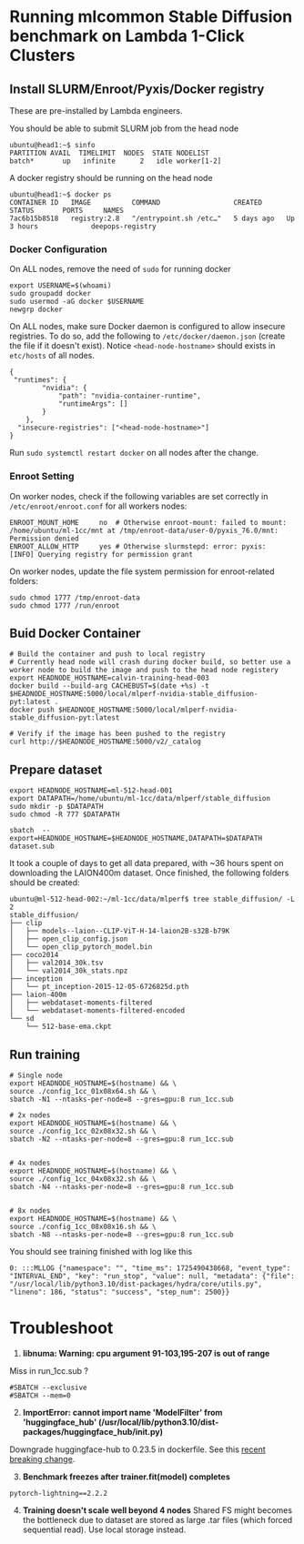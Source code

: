 # Running mlcommon Stable Diffusion benchmark on Lambda 1-Click Clusters

## Install SLURM/Enroot/Pyxis/Docker registry
These are pre-installed by Lambda engineers. 

You should be able to submit SLURM job from the head node
```
ubuntu@head1:~$ sinfo
PARTITION AVAIL  TIMELIMIT  NODES  STATE NODELIST
batch*       up   infinite      2   idle worker[1-2]
```

A docker registry should be running on the head node
```
ubuntu@head1:~$ docker ps
CONTAINER ID   IMAGE          COMMAND                  CREATED      STATUS       PORTS     NAMES
7ac6b15b8518   registry:2.8   "/entrypoint.sh /etc…"   5 days ago   Up 3 hours             deepops-registry
``` 

### Docker Configuration

On ALL nodes, remove the need of `sudo` for running docker
```
export USERNAME=$(whoami)
sudo groupadd docker
sudo usermod -aG docker $USERNAME
newgrp docker
```

On ALL nodes, make sure Docker daemon is configured to allow insecure registries. To do so, add the following to `/etc/docker/daemon.json` (create the file if it doesn't exist). Notice `<head-node-hostname>` should exists in `etc/hosts` of all nodes.  

```
{
 "runtimes": {
        "nvidia": {
            "path": "nvidia-container-runtime",
            "runtimeArgs": []
        }
    },
  "insecure-registries": ["<head-node-hostname>"]
}
```

Run `sudo systemctl restart docker` on all nodes after the change.

### Enroot Setting
On worker nodes, check if the following variables are set correctly in `/etc/enroot/enroot.conf` for all workers nodes:
```
ENROOT_MOUNT_HOME     no  # Otherwise enroot-mount: failed to mount: /home/ubuntu/ml-1cc/mnt at /tmp/enroot-data/user-0/pyxis_76.0/mnt: Permission denied
ENROOT_ALLOW_HTTP     yes # Otherwise slurmstepd: error: pyxis:     [INFO] Querying registry for permission grant
```

On worker nodes, update the file system permission for enroot-related folders: 
```
sudo chmod 1777 /tmp/enroot-data
sudo chmod 1777 /run/enroot
```

## Buid Docker Container

```
# Build the container and push to local registry
# Currently head node will crash during docker build, so better use a worker node to build the image and push to the head node registery
export HEADNODE_HOSTNAME=calvin-training-head-003
docker build --build-arg CACHEBUST=$(date +%s) -t $HEADNODE_HOSTNAME:5000/local/mlperf-nvidia-stable_diffusion-pyt:latest .
docker push $HEADNODE_HOSTNAME:5000/local/mlperf-nvidia-stable_diffusion-pyt:latest

# Verify if the image has been pushed to the registry
curl http://$HEADNODE_HOSTNAME:5000/v2/_catalog
```

## Prepare dataset

```
export HEADNODE_HOSTNAME=ml-512-head-001
export DATAPATH=/home/ubuntu/ml-1cc/data/mlperf/stable_diffusion
sudo mkdir -p $DATAPATH
sudo chmod -R 777 $DATAPATH

sbatch  --export=HEADNODE_HOSTNAME=$HEADNODE_HOSTNAME,DATAPATH=$DATAPATH dataset.sub
```

It took a couple of days to get all data prepared, with ~36 hours spent on downloading the LAION400m dataset. Once finished, the following folders should be created: 
```
ubuntu@ml-512-head-002:~/ml-1cc/data/mlperf$ tree stable_diffusion/ -L 2
stable_diffusion/
├── clip
│   ├── models--laion--CLIP-ViT-H-14-laion2B-s32B-b79K
│   ├── open_clip_config.json
│   └── open_clip_pytorch_model.bin
├── coco2014
│   ├── val2014_30k.tsv
│   └── val2014_30k_stats.npz
├── inception
│   └── pt_inception-2015-12-05-6726825d.pth
├── laion-400m
│   ├── webdataset-moments-filtered
│   └── webdataset-moments-filtered-encoded
└── sd
    └── 512-base-ema.ckpt
```


## Run training

```
# Single node
export HEADNODE_HOSTNAME=$(hostname) && \
source ./config_1cc_01x08x64.sh && \
sbatch -N1 --ntasks-per-node=8 --gres=gpu:8 run_1cc.sub

# 2x nodes
export HEADNODE_HOSTNAME=$(hostname) && \
source ./config_1cc_02x08x32.sh && \
sbatch -N2 --ntasks-per-node=8 --gres=gpu:8 run_1cc.sub


# 4x nodes
export HEADNODE_HOSTNAME=$(hostname) && \
source ./config_1cc_04x08x32.sh && \
sbatch -N4 --ntasks-per-node=8 --gres=gpu:8 run_1cc.sub


# 8x nodes
export HEADNODE_HOSTNAME=$(hostname) && \
source ./config_1cc_08x08x16.sh && \
sbatch -N8 --ntasks-per-node=8 --gres=gpu:8 run_1cc.sub
```

You should see training finished with log like this
```
0: :::MLLOG {"namespace": "", "time_ms": 1725490438668, "event_type": "INTERVAL_END", "key": "run_stop", "value": null, "metadata": {"file": "/usr/local/lib/python3.10/dist-packages/hydra/core/utils.py", "lineno": 186, "status": "success", "step_num": 2500}}
```



# Troubleshoot


1. __libnuma: Warning: cpu argument 91-103,195-207 is out of range__

Miss in run_1cc.sub ?
```
#SBATCH --exclusive
#SBATCH --mem=0
```

2. __ImportError: cannot import name 'ModelFilter' from 'huggingface_hub' (/usr/local/lib/python3.10/dist-packages/huggingface_hub/__init__.py)__

Downgrade huggingface-hub to 0.23.5 in dockerfile. See this [recent breaking change](https://github.com/huggingface/huggingface_hub/commit/bb38f9422cb88ba02694c87fb5979cc48ecef8a0).

3. __Benchmark freezes after trainer.fit(model) completes__

```
pytorch-lightning==2.2.2 
```

4. __Training doesn't scale well beyond 4 nodes__
Shared FS might becomes the bottleneck due to dataset are stored as large .tar files (which forced sequential read). 
Use local storage instead.